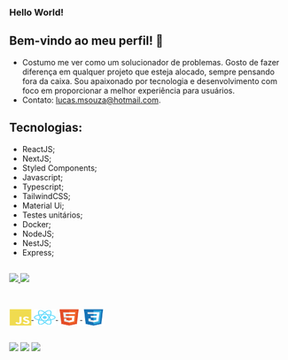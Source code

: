 ### Hello World!
## Bem-vindo ao meu perfil! 👋

- Costumo me ver como um solucionador de problemas. Gosto de fazer diferença em qualquer projeto que esteja alocado, sempre pensando fora da caixa. Sou apaixonado por tecnologia e desenvolvimento com foco em proporcionar a melhor experiência para usuários.
- Contato: lucas.msouza@hotmail.com.

## Tecnologias:
- ReactJS;
- NextJS;
- Styled Components;
- Javascript;
- Typescript;
- TailwindCSS;
- Material Ui;
- Testes unitários;
- Docker;
- NodeJS;
- NestJS;
- Express;

##

 <div>
  <a href="https://github.com/lucasmoraessouza">
  <img height="180em" src="https://github-readme-stats.vercel.app/api?username=lucasmoraessouza&show_icons=true&theme=dark&include_all_commits=true&count_private=true"/>
  <img height="180em" src="https://github-readme-stats.vercel.app/api/top-langs/?username=lucasmoraessouza&layout=compact&langs_count=7&theme=dark"/>
</div>
  
  ##
  
  <div style="display: inline_block"><br>
  <img align="center" alt="Rafa-Js" height="30" width="40" src="https://raw.githubusercontent.com/devicons/devicon/master/icons/javascript/javascript-plain.svg">
  <img align="center" alt="Rafa-React" height="30" width="40" src="https://raw.githubusercontent.com/devicons/devicon/master/icons/react/react-original.svg">
  <img align="center" alt="Rafa-HTML" height="30" width="40" src="https://raw.githubusercontent.com/devicons/devicon/master/icons/html5/html5-original.svg">
  <img align="center" alt="Rafa-CSS" height="30" width="40" src="https://raw.githubusercontent.com/devicons/devicon/master/icons/css3/css3-original.svg">
    
   ##
  <div>
 	<a href="https://www.twitch.tv/lucasn0mercy" target="_blank"><img src="https://img.shields.io/badge/Twitch-9146FF?style=for-the-badge&logo=twitch&logoColor=white" target="_blank"></a>
  <a href = "mailto:lucas.msouza@hotmail.com"><img src="https://img.shields.io/badge/-Hotmail-%23333?style=for-the-badge&logo=gmail&logoColor=white" target="_blank"></a>
  <a href="https://www.linkedin.com/in/lucas-de-moraes-souza-b2542418a/" target="_blank"><img src="https://img.shields.io/badge/-LinkedIn-%230077B5?style=for-the-badge&logo=linkedin&logoColor=white" target="_blank"></a>   
   </div>
    
</div>
